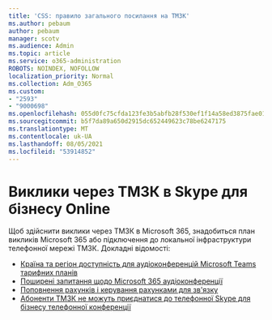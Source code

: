 ```yaml
---
title: 'CSS: правило загального посилання на ТМЗК'
ms.author: pebaum
author: pebaum
manager: scotv
ms.audience: Admin
ms.topic: article
ms.service: o365-administration
ROBOTS: NOINDEX, NOFOLLOW
localization_priority: Normal
ms.collection: Adm_O365
ms.custom:
- "2593"
- "9000698"
ms.openlocfilehash: 055d0fc75cfda123fe3b5abfb28f530ef1f14a58ed3875fae01fc41c50e7ca84
ms.sourcegitcommit: b5f7da89a650d2915dc652449623c78be6247175
ms.translationtype: MT
ms.contentlocale: uk-UA
ms.lasthandoff: 08/05/2021
ms.locfileid: "53914852"
---
```

# <a name="pstn-calling-with-skype-for-business-online"></a>Виклики через ТМЗК в Skype для бізнесу Online

Щоб здійснити виклики через ТМЗК в Microsoft 365, знадобиться план викликів Microsoft 365 або підключення до локальної інфраструктури телефонної мережі ТМЗК. [](https://docs.microsoft.com/microsoftteams/what-is-phone-system-in-office-365#more-about-calling-plans) Докладні відомості:

- [Країна та регіон доступність для аудіоконференцій Microsoft Teams тарифних планів](https://docs.microsoft.com/microsoftteams/country-and-region-availability-for-audio-conferencing-and-calling-plans/country-and-region-availability-for-audio-conferencing-and-calling-plans)
- [Поширені запитання щодо Microsoft 365 аудіоконференції](https://docs.microsoft.com/microsoftteams/audio-conferencing-common-questions)
- [Поповнення рахунків і керування рахунками для зв'язку](https://docs.microsoft.com/microsoftteams/add-funds-and-manage-communications-credits)
- [Абоненти ТМЗК не можуть приєднатися до телефонної Skype для бізнесу телефонної конференції](https://docs.microsoft.com/SkypeForBusiness/troubleshoot/online-conferencing/pstn-callers-cant-join-dial-in-call)
